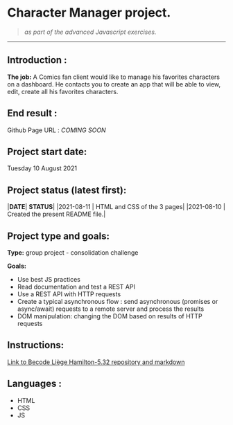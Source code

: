 # Character Manager project. 
>*as part of the advanced Javascript exercises.*
------------------------------------------

## Introduction :
**The job:**
A Comics fan client would like to manage his favorites characters on a dashboard. He contacts you to create an app that will be able to view, edit, create all his favorites characters.

## End result :
Github Page URL :
*COMING SOON*

## Project start date:
Tuesday 10 August 2021

## Project status (latest first):
|**DATE**| **STATUS**|
|2021-08-11 | HTML and CSS of the 3 pages|
|2021-08-10 | Created the present README file.|

## Project type and goals:
**Type:** group project - consolidation challenge<br>

**Goals:**<br>
+ Use best JS practices
+ Read documentation and test a REST API
+ Use a REST API with HTTP requests
+ Create a typical asynchronous flow : send asynchronous (promises or async/await) requests to a remote server and process the results
+ DOM manipulation: changing the DOM based on results of HTTP requests<br>


## Instructions: 
[Link to Becode Liège Hamilton-5.32 repository and markdown](https://github.com/becodeorg/LIE-Hamilton-5.32/tree/master/01-main-course/02-the-hills/02-character-manager)

## Languages :
+ HTML
+ CSS
+ JS